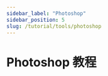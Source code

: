 ```yaml
---
sidebar_label: "Photoshop"
sidebar_position: 5
slug: /tutorial/tools/photoshop
---
```


# Photoshop 教程
